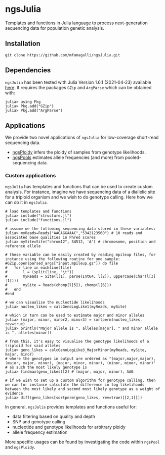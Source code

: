 # ngsJulia

Templates and functions in Julia language to process next-generation sequencing data for population genetic analysis.

## Installation

```
git clone https://github.com/mfumagalli/ngsJulia.git
```

## Dependencies

`ngsJulia` has been tested with Julia Version 1.6.1 (2021-04-23) available [here](https://julialang.org/downloads/).
It requires the packages `GZip` and `ArgParse` which can be obtained with:
```
julia> using Pkg
julia> Pkg.add("GZip")
julia> Pkg.add("ArgParse")
```

## Applications

We provide two novel applications of `ngsJulia` for low-coverage short-read sequencing data.
* [ngsPloidy](https://github.com/mfumagalli/ngsJulia/tree/master/ngsPloidy) infers the ploidy of samples from genotype likelihoods.
* [ngsPools](https://github.com/mfumagalli/ngsJulia/tree/master/ngsPool) estimates allele frequencies (and more) from pooled-sequencing data.

### Custom applications

`ngsJulia` has templates and functions that can be used to create custom analysis. For instance, imagine we have sequencing data of a diallelic site for a triploid organism and we wish to do genotype calling. Here how we can do it in `ngsJulia`.

```
# load templates and functions
julia> include("structure.jl")
julia> include("functions.jl")

# assume we the following sequencing data stored in these variables:
julia> myReads=Reads("AAGAGGAAAC","5342123560") # 10 reads and associated base qualities in Phred scores
julia> mySite=Site("chrom12", 34512, 'A') # chromosome, position and reference allele

# these variable can be easily created by reading mpileup files, for instance using the following routine for one sample:
#GZip.open(parsed_args["input.mpileup.gz"]) do file
#	for line in eachline(file)
#		l = (split(line, "\t"))
#		myReads = Site(l[1], parse(Int64, l[2]), uppercase(Char(l[3][1])))
#		mySite = Reads(chomp(l[5]), chomp(l[6]))
#	end
#end

# we can visualise the nucleotide likelihoods
julia> nucleo_likes = calcGenoLogLike1(myReads, mySite)

# which in turn can be used to estimate major and minor alleles
julia> (major, minor, minor2, minor3) = sortperm(nucleo_likes, rev=true)
julia> println("Major allele is ", alleles[major], " and minor allele is ", alleles[minor])

# from this, it's easy to visualise the genotype likelihoods of a triploid for said alleles 
julia> geno_likes = calcGenoLogLike3_MajorMinor(myReads, mySite, major, minor)
# where the genotypes in output are ordered as "(major,major,major), (major, major, minor), (major, minor, minor), (minor, minor, minor)"
# as such the most likely genotype is
julia> findmax(geno_likes)[2] # (major, major, minor), AAG

# if we wish to set up a custom algorithm for genotype calling, then we can for instance calculate the difference in log likelihoods between the most likely and second most likely genotype as a weight of evidence
julia> diff(geno_likes[sortperm(geno_likes, rev=true)[[2,1]]])
```

In general, `ngsJulia` provides templates and functions useful for:
* data filtering based on quality and depth
* SNP and genotype calling
* nucleotide and genotype likelihoods for arbitrary ploidy
* allele frequency estimation

More specific usages can be found by investigating the code within `ngsPool` and `ngsPloidy`.


